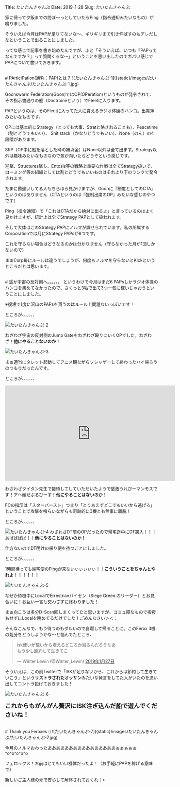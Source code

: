 Title: たいたんきゃんぷ
Date: 2019-1-28
Slug: たいたんきゃんぷ

家に帰って夕飯までの間ぼ〜っとしていたらPing（指令通知みたいなもの）が鳴りました。

そういえば今月はPAPが足りてないな〜、ギリギリまで引き伸ばすのもアレだしなということで出ることにしました。

ってな感じで記事を書き始めたんですが、ふと「そういえば、いつも『PAPってなんですか？』って質問くるな〜」ということを思い出したのでガバい感じでPAPについて書いておきます。

<br />
# PArticiPation(通称：PAP)とは？
![たいたんきゃんぷ-1]({static}/images/たいたんきゃんぷ/たいたんきゃんぷ-1.jpg)

Goonswarm Federation(Goon)ではOP(OPeration)というものが発令されて、その指示書通りの船（Doctroineという）でFleetに入ります。

PAPというのは、そのFleetに入ってた人に貰えるラジオ体操のハンコ。出席簿みたいなものです。

OPには基本的にStrategy（とっても大事、Stratと略されることも）、Peacetime（割とどうでもいい）、 Shit stack（かなりどうでもいい）、None（のん）の4段階があります。

SRP（OP中に船を落とした時の補填金）はNone以外は全て出ます。Strategy以外は趣味みたいなものなので気が向いたらどうぞという感じです。

迎撃、Structures撃ち、Entosis等の戦略上重要な作戦は全てStrategy扱いで、ローミング等の組織としては割とどうでもいいものはそれより下のランクで発令されます。

たまに勘違いしてる人もちらほら見かけますが、Goonに『制度としてのCTA』というのはありません（CTAというのは『強制出席のOP』みたいな感じのやつです）

Ping（指令通知）で「これはCTAだから絶対に出ろよ」と言っているのはよく見かけますが、統計上は全てStrategy PAPとして扱われます。

そして大体はこのStrategy PAPにノルマが課せられています。私の所属するCorporationでは月にStrategy PAPsが8つです。

これを守らない場合はどうなるのかは分かりません（守らなかった月が1回しかないので）

まぁCorp毎にルールは違うでしょうが、何度もノルマを守らないとKickというところだとは思います。

<br />
# 遥か宇宙の反対側へ。。。。。。
というわけで今月はまだ6 PAPsしかラジオ体操のハンコを集めてなかったので、さくっと3垢で出て3つ一気に稼いじゃおうということにしました。

※複垢で1度に沢山のPAPsを貰うのはルール上問題ないっぽいです！

ところが、、、、、、

![たいたんきゃんぷ-2]({static}/images/たいたんきゃんぷ/たいたんきゃんぷ-2.jpg)

わざわざ宇宙の反対側のJump Gateをわざわざ殴りにいくOPでした。わざわざ！<b>他にやることないのか！</b>

![たいたんきゃんぷ-3]({static}/images/たいたんきゃんぷ/たいたんきゃんぷ-3.jpg)

まぁ適当にタレット起動してアニメ観ながらソシャゲーして終わったハイ帰ろうのつもりだったんです。

ところが、、、、、、

<iframe width="560" height="315" src="https://www.youtube.com/embed/VaWxBpIPSng" frameborder="0" allow="accelerometer; autoplay; encrypted-media; gyroscope; picture-in-picture" allowfullscreen></iframe>

わざわざタイタン先生で接待してしていただいたようで感激うれぴーマンモスです！アヘ顔だぶるぴーす！<b>他にやることはないのか！</b>

FCの指示は「スターバースト」つまり「とりあえずどこでもいいから逃げろ」ということで攻撃を喰らいながらも奇跡的に3機とも無事に離脱！

ところが、、、、、、

![たいたんきゃんぷ-4]({static}/images/たいたんきゃんぷ/たいたんきゃんぷ-4.jpg)
わざわざDT前のOPだったので帰宅途中にDT突入！！！あばばばば！！<b>他にやることはないのか！</b>

仕方ないのでDT明けの帰り便を待つことにしました。

ところが、、、、、、

1時間待っても帰宅便のPingが来ないぃぃぃぃぃ！！<b>こういうことをちゃんとやれよ！！！！！！</b>

![たいたんきゃんぷ-5]({static}/images/たいたんきゃんぷ/たいたんきゃんぷ-5.jpg)

なぜか待機中にLocalでErrestrianパイセン（Siege Green.のリーダー）とお見合いに！お互い一言も交わさずに終わりました！

まぁ向こうは多分D-Scan回しまくってたと思いますが、コミュ障なもので挨拶もせずにLocalを眺めてるだけでした！ごめんなさい＞＜；

そんなこんなで、もう待つのもダルいので自爆して帰ることに。このFerox 3機の処分をどうしようかな〜と悩んでたところ、

<blockquote class="twitter-tweet" data-lang="ja"><p lang="ja" dir="ltr">isk使いが荒いから増えるどころか減るんだろうなあ<br>もう少し節約して生きてこ</p>&mdash; Winter Lewin (@Winter_Lewin) <a href="https://twitter.com/Winter_Lewin/status/1089498097749700608?ref_src=twsrc%5Etfw">2019年1月27日</a></blockquote>
<script async src="https://platform.twitter.com/widgets.js" charset="utf-8"></script>

そういえば、この前Twitterで「ISKが足りないから、これからは節約して生きていこう」という<b>リストラされたオッサン</b>みたいな発言をしてた人がいたのを思い出してコントラ投げておきました！

![たいたんきゃんぷ-6]({static}/images/たいたんきゃんぷ/たいたんきゃんぷ-6.jpg)

<b style="font-size: 140%;">これからもがんがん贅沢にISK注ぎ込んだ船で遊んでくださいね！</b>

<br />
# Thank you Feroxes :)
![たいたんきゃんぷ-7]({static}/images/たいたんきゃんぷ/たいたんきゃんぷ-7.jpg)

今月のノルマおわったああああああああああああああああぁぁぁぁぁ^o^o^o^o^o

フェロックス！お前はとてもいい機体だったよ！（お手軽にPAPを稼げる意味で）

新しいご主人様の元で安心して解体されておくれ！←
